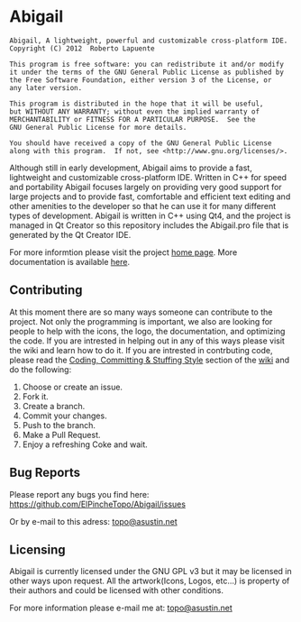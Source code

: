 # Abigail

    Abigail, A lightweight, powerful and customizable cross-platform IDE. 
    Copyright (C) 2012  Roberto Lapuente

    This program is free software: you can redistribute it and/or modify
    it under the terms of the GNU General Public License as published by
    the Free Software Foundation, either version 3 of the License, or
    any later version.

    This program is distributed in the hope that it will be useful,
    but WITHOUT ANY WARRANTY; without even the implied warranty of
    MERCHANTABILITY or FITNESS FOR A PARTICULAR PURPOSE.  See the
    GNU General Public License for more details.

    You should have received a copy of the GNU General Public License
    along with this program.  If not, see <http://www.gnu.org/licenses/>.

Although still in early development, Abigail aims to provide a fast, lightweight and customizable cross-platform IDE. Written in C++ for speed and portability Abigail focuses largely on providing very good support for large projects and to provide fast, comfortable and efficient text editing and other amenities to the developer so that he can use it for many different types of development. Abigail is written in C++ using Qt4, and the project is managed in Qt Creator so this repository includes the Abigail.pro file that is generated by the Qt Creator IDE.

For more informtion please visit the project [home page](http://elpinchetopo.github.com/Abigail/).
More documentation is available [here](https://github.com/ElPincheTopo/Abigail/wiki).


## Contributing
At this moment there are so many ways someone can contribute to the project. Not only the programming is important, we also are looking for people to help with the icons, the logo, the documentation, and optimizing the code. If you are intrested in helping out in any of this ways please visit the wiki and learn how to do it. If you are intrested in contrbuting code, please read the [Coding, Committing & Stuffing Style](https://github.com/ElPincheTopo/Abigail/wiki/Coding,-Committing-&-Stuffing-Style) section of the [wiki](https://github.com/ElPincheTopo/Abigail/wiki) and do the following:

1. Choose or create an issue.
2. Fork it.
3. Create a branch.
4. Commit your changes.
5. Push to the branch.
6. Make a Pull Request.
7. Enjoy a refreshing Coke and wait.

## Bug Reports
Please report any bugs you find here: https://github.com/ElPincheTopo/Abigail/issues

Or by e-mail to this adress: topo@asustin.net

## Licensing
Abigail is currently licensed under the GNU GPL v3 but it may be licensed in other ways upon request. All the artwork(Icons, Logos, etc...) is property of their authors and could be licensed with other conditions. 

For more information please e-mail me at: topo@asustin.net
